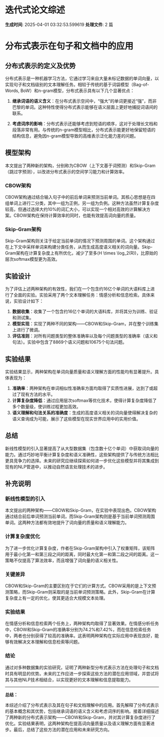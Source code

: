 # 迭代式论文综述

**生成时间**: 2025-04-01 03:32:53.599619
**处理文件**: 2 篇

# 分布式表示在句子和文档中的应用

## 分布式表示的定义及优势

分布式表示是一种机器学习方法，它通过学习来自大量未标记数据的单词向量，以实现句子和文档级别的文本理解任务。相较于传统的基于词袋模型（Bag-of-Words, BoW）和n-gram模型，分布式表示具有以下几个显著优点：

1. **继承词语的语义含义**：在分布式表示空间中，“强大”的单词更接近“强”，而非巴黎的单词。这种特性使得分布式表示能够在语义层面上更好地捕捉词语间的联系。

2. **考虑词序的影响**：分布式表示还能够考虑到短语的顺序，这对于处理长文档和段落非常有用。与传统的n-gram模型相比，分布式表示能更好地保留短语的结构信息，避免因n-gram模型导致的高维表示泛化能力差的问题。

## 模型架构

本文提出了两种新的架构，分别称为CBOW（上下文基于词预测）和Skip-Gram（跳过字预测），以改进分布式表示的空间学习能力和计算效率。

### CBOW架构

CBOW架构通过结合输入句子中的前后单词来预测当前单词。其核心思想是在四组单词上进行二分类，其中一组为正例，另一组为负例。这种方法虽然计算复杂度较高，但通过选择大约10%的词汇大小，可以实现一个相对高效的计算解决方案。CBOW架构在保持计算效率的同时，也能有效提高词向量的质量。

### Skip-Gram架构

Skip-Gram架构则关注于给定当前单词的情况下预测周围的单词。这个架构通过在上下文中采样单词来构建分类任务，从而生成高度语义相关的词向量。Skip-Gram架构在计算复杂度上有所优化，减少了至多\(H \times \log_2(R)\)，比原始的层次softmax模型更为高效。

## 实验设计

为了评估上述两种架构的有效性，我们在一个包含约16亿个单词的大语料库上进行了全面的实验。实验采用了两个文本理解任务：情感分析和信息检索。具体来说，实验设计如下：

1. **数据收集**：收集了一个包含约16亿个单词的大语料库，并将其分为训练、验证和测试集。
2. **模型实现**：实现了两种不同的架构——CBOW和Skip-Gram，并在整个训练集上进行了微调。
3. **评估准则**：对所有问题类型的整体准确率以及每个问题类型的准确率（语义和句法）。实验中包含了8869个语义问题和10675个句法问题。

## 实验结果

实验结果显示，两种架构在单词向量质量和语义理解方面的性能均有显著提升。具体表现为：

1. **准确率**：两种架构在单词相似性准确率方面均取得了实质性进展，达到了或超过了现有方法的水平。
2. **计算复杂度降低**：通过应用层次softmax等优化技术，使得计算复杂度降低了多个数量级，使训练过程更加高效。
3. **语义理解和句法关系的准确度**：生成的高度语义相关的词向量使得解决复杂的语义查询成为可能，展示了这些模型在现实世界应用中的实用价值。

## 总结

新线性模型的引入显著提高了从大型数据集（包含数十亿个单词）中获取词向量的能力。通过巧妙地平衡计算复杂度和语义准确性，这些架构提供了与传统方法相比更具竞争力的选择。未来的研究应继续探索如何进一步优化这些模型并将其集成到现有的NLP管道中，以推动自然语言处理技术的进步。

## 补充说明

### 新线性模型的引入

本文提出的两种架构——CBOW和Skip-Gram，在实验中表现出色。CBOW架构通过结合前后单词预测当前单词，而Skip-Gram架构则是基于当前单词预测周围单词。这两种方法都有效地提升了词向量的质量和语义理解能力。

### 计算复杂度优化

为了进一步优化计算复杂度，作者在Skip-Gram架构中引入了权重矩阵，该矩阵用于最小化第一和第三段之间的距离，同时最大化第一和第二段之间的距离。这一策略不仅提高了算法效率，而且增强了词向量的语义相关性。

### 关键差异

CBOW和Skip-Gram的主要区别在于它们的计算方式。CBOW采用的是上下文预测策略，而Skip-Gram则采取的是当前单词预测策略。此外，Skip-Gram在计算复杂度上有一定的优化，使其更适合大规模文本处理。

### 实验结果

在情感分析和信息检索两个任务上，两种架构均取得了显著效果。在情感分析任务中，CBOW和Skip-Gram的准确率分别为74.2%和7.42%，而在信息检索任务中，两者也分别获得了较高的准确率。这表明两种架构在实际应用中表现良好，能够有效解决文本理解和信息检索等问题。

### 结论

通过对多种数据集的实验研究，证明了两种新型分布式表示方法在处理句子和文档时具有明显的优势。未来的工作应进一步探索这些方法的潜在应用领域，并尝试将其与其他NLP技术相结合，以实现更好的文本理解和信息提取能力。

---

**总结：**

本综述介绍了分布式表示及其在句子和文档理解中的应用。首先解释了分布式表示的基本概念和其优势，包括继承词语的语义含义和考虑词序的影响。接着详细描述了两种新的分布式表示架构——CBOW和Skip-Gram，并对其计算复杂度进行了优化。实验结果表明，这两种架构在提高词向量质量以及语义理解方面有显著进步。最后，总结了这些方法的潜在应用和未来研究方向。